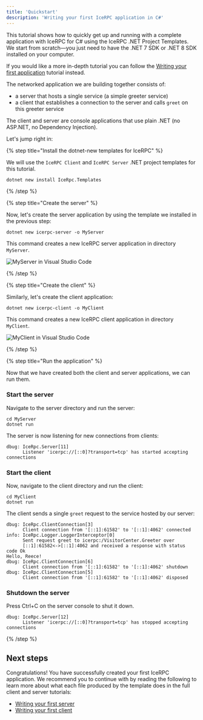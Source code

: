 ```yaml
---
title: 'Quickstart'
description: 'Writing your first IceRPC application in C#'
---
```


This tutorial shows how to quickly get up and running with a complete
application with IceRPC for C# using the IceRPC .NET Project Templates.
We start from scratch—you just need to have the .NET 7 SDK or .NET 8 SDK
installed on your computer.

If you would like a more in-depth tutorial you can follow the
[Writing your first application][server-tutorial]
tutorial instead.

The networked application we are building together consists of:

- a server that hosts a single service (a simple greeter service)
- a client that establishes a connection to the server and calls `greet` on
  this greeter service

The client and server are console applications that use plain .NET (no ASP.NET,
no Dependency Injection).

Let's jump right in:

{% step title="Install the dotnet-new templates for IceRPC" %}

We will use the `IceRPC Client` and `IceRPC Server` .NET project templates for
this tutorial.

```shell {% showTitle=false %}
dotnet new install IceRpc.Templates
```

{% /step %}

{% step title="Create the server" %}

Now, let's create the server application by using the template we installed in
the previous step:

```shell
dotnet new icerpc-server -o MyServer
```

This command creates a new IceRPC server application in directory `MyServer`.

![MyServer in Visual Studio Code](/images/MyServer.png)

{% /step %}

{% step title="Create the client" %}

Similarly, let's create the client application:

```shell
dotnet new icerpc-client -o MyClient
```

This command creates a new IceRPC client application in directory `MyClient`.

![MyClient in Visual Studio Code](/images/MyClient.png)

{% /step %}

{% step title="Run the application" %}

Now that we have created both the client and server applications, we can run
them.

### Start the server

Navigate to the server directory and run the server:

```shell
cd MyServer
dotnet run
```

The server is now listening for new connections from clients:

```
dbug: IceRpc.Server[11]
      Listener 'icerpc://[::0]?transport=tcp' has started accepting connections
```

### Start the client

Now, navigate to the client directory and run the client:

```shell
cd MyClient
dotnet run
```

The client sends a single `greet` request to the service hosted by our server:

```
dbug: IceRpc.ClientConnection[3]
      Client connection from '[::1]:61582' to '[::1]:4062' connected
info: IceRpc.Logger.LoggerInterceptor[0]
      Sent request greet to icerpc:/VisitorCenter.Greeter over
      [::1]:61582<->[::1]:4062 and received a response with status code Ok
Hello, Reece!
dbug: IceRpc.ClientConnection[6]
      Client connection from '[::1]:61582' to '[::1]:4062' shutdown
dbug: IceRpc.ClientConnection[5]
      Client connection from '[::1]:61582' to '[::1]:4062' disposed
```

### Shutdown the server

Press Ctrl+C on the server console to shut it down.

```
dbug: IceRpc.Server[12]
      Listener 'icerpc://[::0]?transport=tcp' has stopped accepting connections
```

{% /step %}

## Next steps

Congratulations! You have successfully created your first IceRPC application.
We recommend you to continue with by reading the following to learn more about
what each file produced by the template does in the full client and server
tutorials:

- [Writing your first server][server-tutorial]
- [Writing your first client][client-tutorial]

[client-tutorial]: /getting-started/using-icerpc/server-client
[server-tutorial]: /getting-started/using-icerpc/server-tutorial

